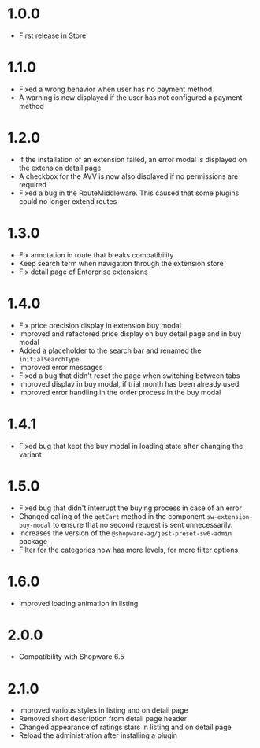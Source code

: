 # 1.0.0
- First release in Store

# 1.1.0
- Fixed a wrong behavior when user has no payment method
- A warning is now displayed if the user has not configured a payment method

# 1.2.0
- If the installation of an extension failed, an error modal is displayed on the extension detail page
- A checkbox for the AVV is now also displayed if no permissions are required
- Fixed a bug in the RouteMiddleware. This caused that some plugins could no longer extend routes

# 1.3.0
- Fix annotation in route that breaks compatibility
- Keep search term when navigation through the extension store
- Fix detail page of Enterprise extensions

# 1.4.0
- Fix price precision display in extension buy modal
- Improved and refactored price display on buy detail page and in buy modal
- Added a placeholder to the search bar and renamed the `initialSearchType`
- Improved error messages
- Fixed a bug that didn't reset the page when switching between tabs
- Improved display in buy modal, if trial month has been already used
- Improved error handling in the order process in the buy modal

# 1.4.1
- Fixed bug that kept the buy modal in loading state after changing the variant

# 1.5.0
- Fixed bug that didn't interrupt the buying process in case of an error
- Changed calling of the `getCart` method in the component `sw-extension-buy-modal` to ensure that no second request is sent unnecessarily.
- Increases the version of the `@shopware-ag/jest-preset-sw6-admin` package
- Filter for the categories now has more levels, for more filter options

# 1.6.0
- Improved loading animation in listing

# 2.0.0
- Compatibility with Shopware 6.5

# 2.1.0
- Improved various styles in listing and on detail page
- Removed short description from detail page header
- Changed appearance of ratings stars in listing and on detail page
- Reload the administration after installing a plugin
